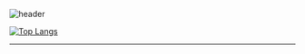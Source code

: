 ![header](https://capsule-render.vercel.app/api?type=waving&height=700&theme=dark&color=007FFF&text=welcome%20to%20starsong%20github!&fontColor=333333&fontSize=46&animation=twinkling)


<div style="display: flex; overflow-x: auto;">
    <div style="flex: 1;">
        <a href="https://github.com/anuraghazra/github-readme-stats">
            <img src="https://github-readme-stats.vercel.app/api/top-langs/?username=kami1152&layout=compact" alt="Top Langs">
        </a>
    </div>
</div>

---
